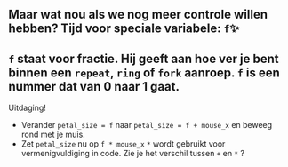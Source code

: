 Maar wat nou als we nog meer controle willen hebben?
Tijd voor speciale variabele: `f`✨
---
`f` staat voor fractie. Hij geeft aan hoe ver je bent binnen een `repeat`, `ring` of `fork` aanroep.
`f` is een nummer dat van 0 naar 1 gaat.
---
Uitdaging!
- Verander `petal_size = f` naar `petal_size = f + mouse_x` en beweeg rond met je muis.
- Zet `petal_size` nu op `f * mouse_x`
`*` wordt gebruikt voor vermenigvuldiging in code.
Zie je het verschil tussen `+` en `*` ?